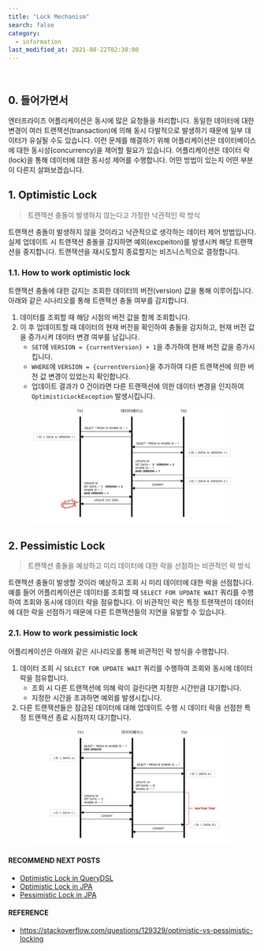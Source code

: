 ```yaml
---
title: "Lock Mechanism"
search: false
category:
  - information
last_modified_at: 2021-08-22T02:30:00
---
```


<br>

## 0. 들어가면서

엔터프라이즈 어플리케이션은 동시에 많은 요청들을 처리합니다. 
동일한 데이터에 대한 변경이 여러 트랜잭션(transaction)에 의해 동시 다발적으로 발생하기 때문에 일부 데이터가 유실될 수도 있습니다. 
이런 문제를 해결하기 위해 어플리케이션은 데이터베이스에 대한 동시성(concurrency)을 제어할 필요가 있습니다. 
어플리케이션은 데이터 락(lock)을 통해 데이터에 대한 동시성 제어를 수행합니다. 
어떤 방법이 있는지 어떤 부분이 다른지 살펴보겠습니다. 

## 1. Optimistic Lock 

> 트랜잭션 충돌이 발생하지 않는다고 가정한 낙관적인 락 방식

트랜잭션 충돌이 발생하지 않을 것이라고 낙관적으로 생각하는 데이터 제어 방법입니다. 
실제 업데이트 시 트랜잭션 충돌을 감지하면 예외(excpeiton)를 발생시켜 해당 트랜잭션을 중지합니다. 
트랜잭션을 재시도할지 종료할지는 비즈니스적으로 결정합니다. 

### 1.1. How to work optimistic lock

트랜잭션 충돌에 대한 감지는 조회한 데이터의 버전(version) 값을 통해 이루어집니다. 
아래와 같은 시나리오를 통해 트랜잭션 충돌 여부를 감지합니다. 

1. 데이터를 조회할 때 해당 시점의 버전 값을 함께 조회합니다.
1. 이 후 업데이트할 때 데이터의 현재 버전을 확인하여 충돌을 감지하고, 현재 버전 값을 증가시켜 데이터 변경 여부를 남깁니다. 
    * `SET`에 `VERSION = {currentVersion} + 1`을 추가하여 현재 버전 값을 증가시킵니다.
    * `WHERE`에 `VERSION = {currentVersion}`을 추가하여 다른 트랜잭션에 의한 버전 값 변경이 있었는지 확인합니다.
    * 업데이트 결과가 0 건이라면 다른 트랜잭션에 의한 데이터 변경을 인지하여 `OptimisticLockException` 발생시킵니다.

<p align="center">
    <img src="/images/application-lock-mechanism-1.JPG" width="80%" class="image__border">
</p>

## 2. Pessimistic Lock

> 트랜잭션 충돌을 예상하고 미리 데이터에 대한 락을 선점하는 비관적인 락 방식

트랜잭션 충돌이 발생할 것이라 예상하고 조회 시 미리 데이터에 대한 락을 선점합니다. 
예를 들어 어플리케이션은 데이터를 조회할 때 `SELECT FOR UPDATE WAIT` 쿼리를 수행하여 조회와 동시에 데이터 락을 점유합니다. 
이 비관적인 락은 특정 트랜잭션이 데이터에 대한 락을 선점하기 때문에 다른 트랜잭션들의 지연을 유발할 수 있습니다.

### 2.1. How to work pessimistic lock

어플리케이션은 아래와 같은 시나리오를 통해 비관적인 락 방식을 수행합니다.

1. 데이터 조회 시 `SELECT FOR UPDATE WAIT` 쿼리를 수행하여 조회와 동시에 데이터 락을 점유합니다.
    * 조회 시 다른 트랜잭션에 의해 락이 걸린다면 지정한 시간만큼 대기합니다.
    * 지정한 시간을 초과하면 예외를 발생시킵니다.
1. 다른 트랜잭션들은 잠금된 데이터에 대해 업데이트 수행 시 데이터 락을 선점한 특정 트랜잭션 종료 시점까지 대기합니다.

<p align="center">
    <img src="/images/application-lock-mechanism-2.JPG" width="80%" class="image__border">
</p>

#### RECOMMEND NEXT POSTS

* [Optimistic Lock in QueryDSL][optimistic-lock-in-query-dsl-link]
* [Optimistic Lock in JPA][jpa-optimistic-lock-link]
* [Pessimistic Lock in JPA][jpa-pessimitic-lock-link]

#### REFERENCE

* <https://stackoverflow.com/questions/129329/optimistic-vs-pessimistic-locking>

[jpa-optimistic-lock-link]: https://junhyunny.github.io/spring-boot/jpa/junit/jpa-optimistic-lock/
[jpa-pessimitic-lock-link]: https://junhyunny.github.io/spring-boot/jpa/junit/jpa-pessimitic-lock/
[optimistic-lock-in-query-dsl-link]: https://junhyunny.github.io/java/spring-boot/query-dsl/jpa/optimistic-lock-in-query-dsl/